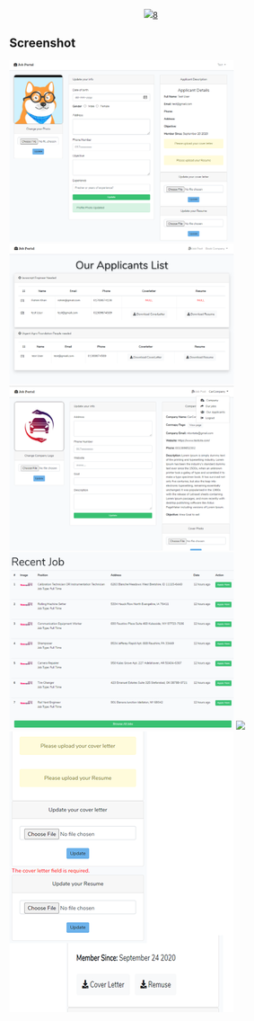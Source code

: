 <p align="center"><a href="https://laravel.com" target="_blank"><img src="https://raw.githubusercontent.com/laravel/art/master/logo-lockup/5%20SVG/2%20CMYK/1%20Full%20Color/laravel-logolockup-cmyk-red.svg" width="400">8</a></p>



## Screenshot




<p float="left">
  <img src="https://github.com/alaminstore/JobPortal-Application/blob/master/screenshots/ApplicantProfile.png" width="400">
  <img src="https://github.com/alaminstore/JobPortal-Application/blob/master/screenshots/applicants.png" width="400">
  <img src="https://github.com/alaminstore/JobPortal-Application/blob/master/screenshots/companyProfile.png" width="400">
  <img src="https://github.com/alaminstore/JobPortal-Application/blob/master/screenshots/joblist.png" width="400">
  <img src="https://github.com/alaminstore/JobPortal-Application/blob/master/screenshots/companysAllposts.png width="400">
  <img src="https://github.com/alaminstore/JobPortal-Application/blob/master/screenshots/size.png" width="400">
</p>


